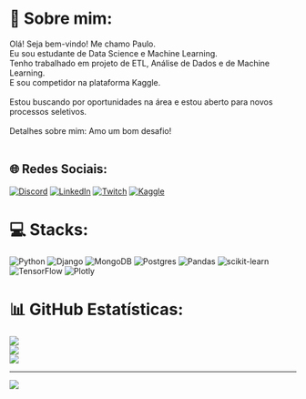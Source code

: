 # 💫 Sobre mim:
Olá! Seja bem-vindo! Me chamo Paulo.<br>Eu sou estudante de Data Science e Machine Learning.<br>Tenho trabalhado em projeto de ETL, Análise de Dados e de Machine Learning.<br>E sou competidor na plataforma Kaggle.<br><br>Estou buscando por oportunidades na área e estou aberto para novos processos seletivos.<br><br>Detalhes sobre mim: Amo um bom desafio!<br><br>


## 🌐 Redes Sociais:
[![Discord](https://img.shields.io/badge/Discord-%237289DA.svg?logo=discord&logoColor=white)](htttps://discord.gg/Marquies#2044) [![LinkedIn](https://img.shields.io/badge/LinkedIn-%230077B5.svg?logo=linkedin&logoColor=white)](https://linkedin.com/in/https://www.linkedin.com/in/paulo-marques-rs1/) [![Twitch](https://img.shields.io/badge/Twitch-%239146FF.svg?logo=Twitch&logoColor=white)](https://www.twitch.tv/paulomarques) [![Kaggle](https://img.icons8.com/stickers/19/000000/k.png?logo=Kaggle&logoColor=white)](https://www.kaggle.com/paulomarquies)

# 💻 Stacks:
![Python](https://img.shields.io/badge/python-3670A0?style=for-the-badge&logo=python&logoColor=ffdd54) ![Django](https://img.shields.io/badge/django-%23092E20.svg?style=for-the-badge&logo=django&logoColor=white) ![MongoDB](https://img.shields.io/badge/MongoDB-%234ea94b.svg?style=for-the-badge&logo=mongodb&logoColor=white) ![Postgres](https://img.shields.io/badge/postgres-%23316192.svg?style=for-the-badge&logo=postgresql&logoColor=white) ![Pandas](https://img.shields.io/badge/pandas-%23150458.svg?style=for-the-badge&logo=pandas&logoColor=white) ![scikit-learn](https://img.shields.io/badge/scikit--learn-%23F7931E.svg?style=for-the-badge&logo=scikit-learn&logoColor=white) ![TensorFlow](https://img.shields.io/badge/TensorFlow-%23FF6F00.svg?style=for-the-badge&logo=TensorFlow&logoColor=white) ![Plotly](https://img.shields.io/badge/Plotly-%233F4F75.svg?style=for-the-badge&logo=plotly&logoColor=white)
# 📊 GitHub Estatísticas:
![](https://github-readme-stats.vercel.app/api?username=PauloMarquesrs&theme=tokyonight&hide_border=false&include_all_commits=false&count_private=false)<br/>
![](https://github-readme-streak-stats.herokuapp.com/?user=PauloMarquesrs&theme=tokyonight&hide_border=false)<br/>
![](https://github-readme-stats.vercel.app/api/top-langs/?username=PauloMarquesrs&theme=tokyonight&hide_border=false&include_all_commits=false&count_private=false&layout=compact)

---
[![](https://visitcount.itsvg.in/api?id=PauloMarquesrs&icon=5&color=0)](https://visitcount.itsvg.in)
